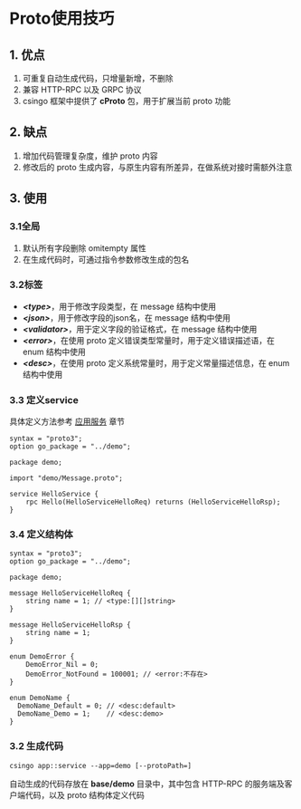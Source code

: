 # Proto使用技巧

## 1. 优点
1. 可重复自动生成代码，只增量新增，不删除
2. 兼容 HTTP-RPC 以及 GRPC 协议
3. csingo 框架中提供了 **cProto** 包，用于扩展当前 proto 功能

## 2. 缺点
1. 增加代码管理复杂度，维护 proto 内容
2. 修改后的 proto 生成内容，与原生内容有所差异，在做系统对接时需额外注意

## 3. 使用

### 3.1全局

1. 默认所有字段删除 omitempty 属性
2. 在生成代码时，可通过指令参数修改生成的包名

### 3.2标签

- **_&lt;type&gt;_**，用于修改字段类型，在 message 结构中使用
- **_&lt;json&gt;_**，用于修改字段的json名，在 message 结构中使用
- **_&lt;validator&gt;_**，用于定义字段的验证格式，在 message 结构中使用
- **_&lt;error&gt;_**，在使用 proto 定义错误类型常量时，用于定义错误描述语，在 enum 结构中使用
- **_&lt;desc&gt;_**，在使用 proto 定义系统常量时，用于定义常量描述信息，在 enum 结构中使用

### 3.3 定义service

具体定义方法参考 [应用服务](/csingo/3%20基础功能/3.5%20应用服务.html) 章节

```
syntax = "proto3";
option go_package = "../demo";

package demo;

import "demo/Message.proto";

service HelloService {
    rpc Hello(HelloServiceHelloReq) returns (HelloServiceHelloRsp);
}
```

### 3.4 定义结构体

```
syntax = "proto3";
option go_package = "../demo";

package demo;

message HelloServiceHelloReq {
    string name = 1; // <type:[][]string>
}

message HelloServiceHelloRsp {
    string name = 1;
}

enum DemoError {
    DemoError_Nil = 0;
    DemoError_NotFound = 100001; // <error:不存在>
}

enum DemoName {
  DemoName_Default = 0; // <desc:default>
  DemoName_Demo = 1;    // <desc:demo>
}
```

### 3.2 生成代码


```
csingo app::service --app=demo [--protoPath=]
```

自动生成的代码存放在 **base/demo** 目录中，其中包含 HTTP-RPC 的服务端及客户端代码，以及 proto 结构体定义代码